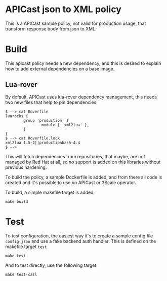 # APICast json to XML policy

This is a APICast sample policy, not valid for production usage, that transform
response body from json to XML.

# Build

This apicast policy needs a new dependency, and this is desired to explain how
to add external dependencies on a base image.

## Lua-rover

By default, APICast uses lua-rover dependency management, this needs two new
files that help to pin dependencies:

```
$ --> cat Roverfile
luarocks {
        group 'production' {
                module { 'xml2lua' },
        }
}
$ --> cat Roverfile.lock
xml2lua 1.5-2||productionbash-4.4
$ -->
```

This will fetch dependencies from repositories, that maybe, are not managed by
Red Hat at all, so no support is added on this libraries without previous
hardening.

To build the policy, a sample Dockerfile is added, and from there all code is
created and it's possible to use on APICast or 3Scale operator.

To build, a simple makefile target is added:

```
make build
```

# Test

To test configuration, the easiest way it's to create a sample config file
`config.json` and use a fake backend auth handler. This is defined on the
makefile target `test`

```
make test
```

And to test directly, use the following target:

```
make test-call
```
